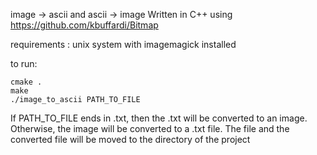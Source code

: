 image -> ascii and ascii -> image
Written in C++ using https://github.com/kbuffardi/Bitmap

requirements : unix system with imagemagick installed

to run:
```
cmake .
make
./image_to_ascii PATH_TO_FILE
```
If PATH_TO_FILE ends in .txt, then the .txt will be converted to an image. Otherwise, the image will be converted to a .txt file.
The file and the converted file will be moved to the directory of the project
